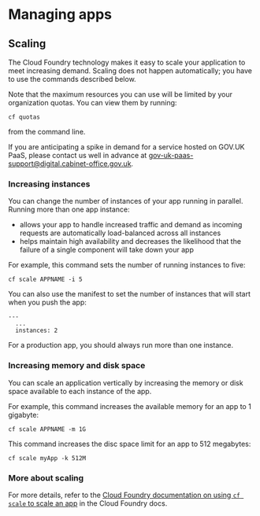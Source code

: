 # Managing apps

## Scaling

The Cloud Foundry technology makes it easy to scale your application to meet increasing demand. Scaling does not happen automatically; you have to use the commands described below.

Note that the maximum resources you can use will be limited by your organization quotas. You can view them by running:

``cf quotas``

from the command line.

If you are anticipating a spike in demand for a service hosted on GOV.UK PaaS, please contact us well in advance at [gov-uk-paas-support@digital.cabinet-office.gov.uk](mailto:gov-uk-paas-support@digital.cabinet-office.gov.uk).

### Increasing instances

You can change the number of instances of your app running in parallel. Running more than one app instance:

- allows your app to handle increased traffic and demand as incoming requests are automatically load-balanced across all instances
- helps maintain high availability and decreases the likelihood that the failure of a single component will take down your app

For example, this command sets the number of running instances to five:

``cf scale APPNAME -i 5``

You can also use the manifest to set the number of instances that will start when you push the app:

```
---
  ...
  instances: 2
```

For a production app, you should always run more than one instance.

### Increasing memory and disk space

You can scale an application vertically by increasing the memory or disk space available to each instance of the app.

For example, this command increases the available memory for an app to 1 gigabyte:

``cf scale APPNAME -m 1G``

This command increases the disc space limit for an app to 512 megabytes:

``cf scale myApp -k 512M``


### More about scaling

For more details, refer to the [Cloud Foundry documentation on using `cf scale` to scale an app](http://docs.cloudfoundry.org/devguide/deploy-apps/cf-scale.html) in the Cloud Foundry docs.
